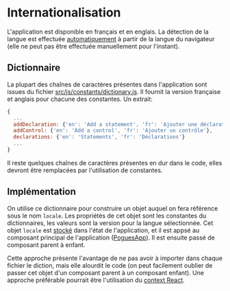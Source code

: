 # Internationalisation

L'application est disponible en français et en englais. La détection de la langue est effectuée [automatiquement](https://github.com/InseeFr/Pogues/blob/38cb8ea2221cc6d1a6561112d9cf32288993f7d5/src/js/reducers/dictionary.js#L9-L10) à partir de la langue du navigateur (elle ne peut pas être effectuée manuellement pour l'instant).

## Dictionnaire

La plupart des chaînes de caractères présentes dans l'application sont issues du fichier
[src/js/constants/dictionary.js](https://github.com/InseeFr/Pogues/blob/master/src/js/constants/dictionary.js). Il fournit la version française et anglais pour chacune des constantes. Un extrait:
```javascript
{
  ...
  addDeclaration: {'en': 'Add a statement', 'fr': 'Ajouter une déclaration'},
  addControl: {'en': 'Add a control', 'fr': 'Ajouter un contrôle'},
  declarations: {'en': 'Statements', 'fr': 'Déclarations'}
  ...
}
```

Il reste quelques chaînes de caractères présentes en dur dans le code, elles devront être remplacées par l'utilisation de constantes.

## Implémentation

On utilise ce dictionnaire pour construire un objet auquel on fera référence sous le nom `locale`. Les propriétés de cet objet sont les constantes du dictionnaires, les valeurs sont la version pour la langue sélectionnée. Cet objet `locale` est [stocké](https://github.com/InseeFr/Pogues/blob/38cb8ea2221cc6d1a6561112d9cf32288993f7d5/src/js/reducers/dictionary.js) dans l'état de l'application, et il est appsé au composant principal de l'application ([PoguesApp](https://github.com/InseeFr/Pogues/blob/master/src/js/components/pogues-app.js)). Il est ensuite passé de composant parent à enfant.

Cette approche présente l'avantage de ne pas avoir à importer dans chaque fichier le diction, mais elle alourdit le code (on peut facilement oublier de passer cet objet d'un composant parent à un composant enfant). Une approche préférable pourrait être l'utilisation du [context React](https://facebook.github.io/react/docs/context.html).